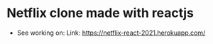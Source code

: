 # Netflix clone made with reactjs

- See working on:
Link: https://netflix-react-2021.herokuapp.com/

